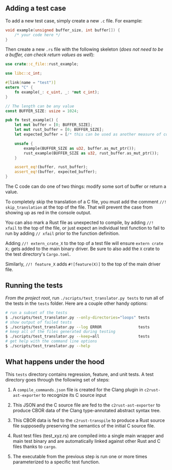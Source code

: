 ## Adding a test case

To add a new test case, simply create a new `.c` file. For example:

```c
void example(unsigned buffer_size, int buffer[]) {
    /* your code here */
}
```

Then create a new `.rs` file with the following skeleton (_does not need to be a buffer, can check return values as well_):

```rust
use crate::c_file::rust_example;

use libc::c_int;

#[link(name = "test")]
extern "C" {
    fn example(_: c_uint, _: *mut c_int);
}

// The length can be any value
const BUFFER_SIZE: usize = 1024;

pub fn test_example() {
    let mut buffer = [0; BUFFER_SIZE];
    let mut rust_buffer = [0; BUFFER_SIZE];
    let expected_buffer = [/* this can be used as another measure of correctness */];

    unsafe {
        example(BUFFER_SIZE as u32, buffer.as_mut_ptr());
        rust_example(BUFFER_SIZE as u32, rust_buffer.as_mut_ptr());
    }

    assert_eq!(buffer, rust_buffer);
    assert_eq!(buffer, expected_buffer);
}
```

The C code can do one of two things: modify some sort of buffer or return a value.

To completely skip the translation of a C file, you must add the comment `//! skip_translation` at the top of the file. That will prevent the case from showing up as red in the console output.

You can also mark a Rust file as unexpected to compile, by adding `//! xfail` to the top of the file, or just expect an individual test function to fail to run by adding `// xfail` prior to the function definition.

Adding `//! extern_crate_X` to the top of a test file will ensure `extern crate X;` gets added to the main binary driver. Be sure to also add the `X` crate to the test directory's `Cargo.toml`.

Similarly, `//! feature_X` adds `#![feature(X)]` to the top of the main driver file.

## Running the tests

_From the project root_, run `./scripts/test_translator.py tests` to run all of the tests in the
`tests` folder. Here are a couple other handy options:

```bash
# run a subset of the tests
$ ./scripts/test_translator.py --only-directories="loops" tests
# show output of failed tests
$ ./scripts/test_translator.py --log ERROR                tests
# keep all of the files generated during testing
$ ./scripts/test_translator.py --keep=all                 tests
# get help with the command line options
$ ./scripts/test_translator.py --help
```

## What happens under the hood

This `tests` directory contains regression, feature, and unit tests. A test directory goes through the following set of steps:

  1. A `compile_commands.json` file is created for the Clang plugin in `c2rust-ast-exporter` to recognize its C source input

  2. This JSON and the C source file are fed to the `c2rust-ast-exporter` to produce CBOR data of the Clang type-annotated abstract syntax tree.

  3. This CBOR data is fed to the `c2rust-transpile` to produce a Rust source file supposedly preserving the semantics of the initial C source file.

  4. Rust test files (test_xyz.rs) are compiled into a single main wrapper and main test binary and are automatically linked against other Rust and C files thanks to `cargo`.

  5. The executable from the previous step is run one or more times parameterized to a specific test function.
